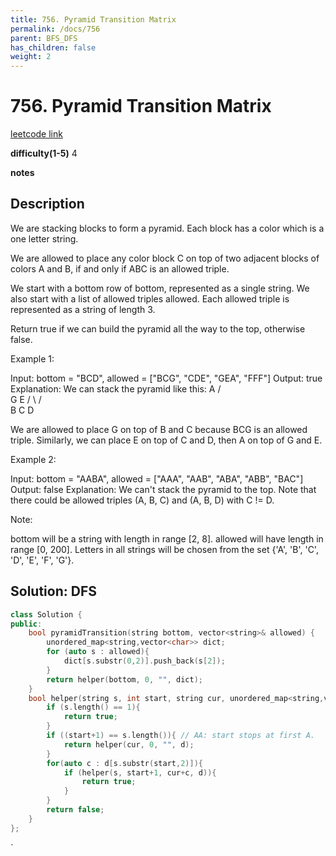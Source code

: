```yaml
---
title: 756. Pyramid Transition Matrix
permalink: /docs/756
parent: BFS_DFS
has_children: false
weight: 2
---
```

# 756. Pyramid Transition Matrix
[leetcode link](https://leetcode.com/problems/pyramid-transition-matrix/)

**difficulty(1-5)** 
4

**notes**   


## Description
We are stacking blocks to form a pyramid. Each block has a color which is a one letter string.

We are allowed to place any color block C on top of two adjacent blocks of colors A and B, if and only if ABC is an allowed triple.

We start with a bottom row of bottom, represented as a single string. We also start with a list of allowed triples allowed. Each allowed triple is represented as a string of length 3.

Return true if we can build the pyramid all the way to the top, otherwise false.

Example 1:

Input: bottom = "BCD", allowed = ["BCG", "CDE", "GEA", "FFF"]
Output: true
Explanation:
We can stack the pyramid like this:
    A
   / \
  G   E
 / \ / \
B   C   D

We are allowed to place G on top of B and C because BCG is an allowed triple.  Similarly, we can place E on top of C and D, then A on top of G and E.

Example 2:

Input: bottom = "AABA", allowed = ["AAA", "AAB", "ABA", "ABB", "BAC"]
Output: false
Explanation:
We can't stack the pyramid to the top.
Note that there could be allowed triples (A, B, C) and (A, B, D) with C != D.
 

Note:

bottom will be a string with length in range [2, 8].
allowed will have length in range [0, 200].
Letters in all strings will be chosen from the set {'A', 'B', 'C', 'D', 'E', 'F', 'G'}.

## Solution: DFS
```c++
class Solution {
public:
    bool pyramidTransition(string bottom, vector<string>& allowed) {
        unordered_map<string,vector<char>> dict;
        for (auto s : allowed){
            dict[s.substr(0,2)].push_back(s[2]);
        }
        return helper(bottom, 0, "", dict);
    }
    bool helper(string s, int start, string cur, unordered_map<string,vector<char>>& d){
        if (s.length() == 1){
            return true;
        }
        if ((start+1) == s.length()){ // AA: start stops at first A.
            return helper(cur, 0, "", d);
        }
        for(auto c : d[s.substr(start,2)]){
            if (helper(s, start+1, cur+c, d)){
                return true;
            }
        }
        return false;        
    }
};
```

<!-- 
Default label
{: .label }

Blue label
{: .label .label-blue }

Stable
{: .label .label-green }

New release
{: .label .label-purple }

Coming soon
{: .label .label-yellow }

Deprecated
{: .label .label-red } -->
`